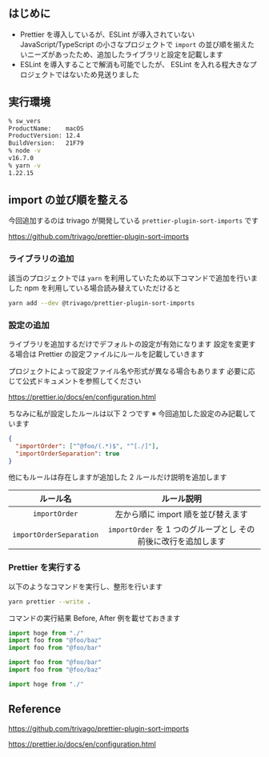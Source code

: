 <!--
title:   Prettier と plugin だけで Node.js のモジュール import の並び順を整える
tags:    Formatter,JavaScript,QiitaEngineerFesta2022,TypeScript,prettier
id:      e96593e24379a771682c
private: false
-->
## はじめに

- Prettier を導入しているが、ESLint が導入されていない JavaScript/TypeScript の小さなプロジェクトで `import` の並び順を揃えたいニーズがあったため、追加したライブラリと設定を記載します
- ESLint を導入することで解消も可能でしたが、 ESLint を入れる程大きなプロジェクトではないため見送りました

## 実行環境

```zsh
% sw_vers
ProductName:    macOS
ProductVersion: 12.4
BuildVersion:   21F79
% node -v
v16.7.0
% yarn -v
1.22.15
```

## import の並び順を整える

今回追加するのは trivago が開発している `prettier-plugin-sort-imports` です

https://github.com/trivago/prettier-plugin-sort-imports

### ライブラリの追加

該当のプロジェクトでは `yarn` を利用していたため以下コマンドで追加を行いました
npm を利用している場合読み替えていただけると

```zsh
yarn add --dev @trivago/prettier-plugin-sort-imports
```

### 設定の追加

ライブラリを追加するだけでデフォルトの設定が有効になります
設定を変更する場合は Prettier の設定ファイルにルールを記載していきます

プロジェクトによって設定ファイル名や形式が異なる場合もあります
必要に応じて公式ドキュメントを参照してください

https://prettier.io/docs/en/configuration.html

ちなみに私が設定したルールは以下 2 つです
※ 今回追加した設定のみ記載しています

```json:.prettierrc.json
{
  "importOrder": ["^@foo/(.*)$", "^[./]"],
  "importOrderSeparation": true
}
```

他にもルールは存在しますが追加した 2 ルールだけ説明を追加します

| ルール名 | ルール説明 |
|:-:|:-:|
| `importOrder` | 左から順に import 順を並び替えます |
| `importOrderSeparation` | `importOrder` を 1 つのグループとし その前後に改行を追加します |

### Prettier を実行する

以下のようなコマンドを実行し、整形を行います

```zsh
yarn prettier --write .
```

コマンドの実行結果
Before, After 例を載せておきます

```ts:before.ts
import hoge from "./"
import foo from "@foo/baz"
import foo from "@foo/bar"
```

```ts:after.ts
import foo from "@foo/bar"
import foo from "@foo/baz"

import hoge from "./"
```

## Reference

https://github.com/trivago/prettier-plugin-sort-imports

https://prettier.io/docs/en/configuration.html